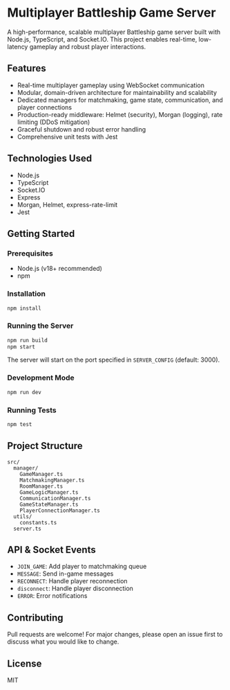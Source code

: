 # Multiplayer Battleship Game Server

A high-performance, scalable multiplayer Battleship game server built with Node.js, TypeScript, and Socket.IO. This project enables real-time, low-latency gameplay and robust player interactions.

## Features
- Real-time multiplayer gameplay using WebSocket communication
- Modular, domain-driven architecture for maintainability and scalability
- Dedicated managers for matchmaking, game state, communication, and player connections
- Production-ready middleware: Helmet (security), Morgan (logging), rate limiting (DDoS mitigation)
- Graceful shutdown and robust error handling
- Comprehensive unit tests with Jest

## Technologies Used
- Node.js
- TypeScript
- Socket.IO
- Express
- Morgan, Helmet, express-rate-limit
- Jest

## Getting Started

### Prerequisites
- Node.js (v18+ recommended)
- npm

### Installation
```bash
npm install
```

### Running the Server
```bash
npm run build
npm start
```

The server will start on the port specified in `SERVER_CONFIG` (default: 3000).

### Development Mode
```bash
npm run dev
```

### Running Tests
```bash
npm test
```

## Project Structure
```
src/
  manager/
    GameManager.ts
    MatchmakingManager.ts
    RoomManager.ts
    GameLogicManager.ts
    CommunicationManager.ts
    GameStateManager.ts
    PlayerConnectionManager.ts
  utils/
    constants.ts
  server.ts
```

## API & Socket Events
- `JOIN_GAME`: Add player to matchmaking queue
- `MESSAGE`: Send in-game messages
- `RECONNECT`: Handle player reconnection
- `disconnect`: Handle player disconnection
- `ERROR`: Error notifications

## Contributing
Pull requests are welcome! For major changes, please open an issue first to discuss what you would like to change.

## License
MIT
